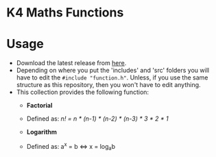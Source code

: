 # K4 Maths Functions

# Usage
- Download the latest release from [here](https://github.com/Kevin4e/K4-Maths-Functions/releases).
- Depending on where you put the 'includes' and 'src' folders you will have to edit the `#include "function.h"`. Unless, if you use the same structure as this repository, then you won't have to edit anything.
- This collection provides the following function:
  - **Factorial**
  - Defined as: _n! = n * (n-1) * (n-2) * (n-3) * 3 * 2 * 1_
   
  - **Logarithm**
  - Defined as: a<sup>x</sup> = b <=> x = log<sub>a</sub>b
